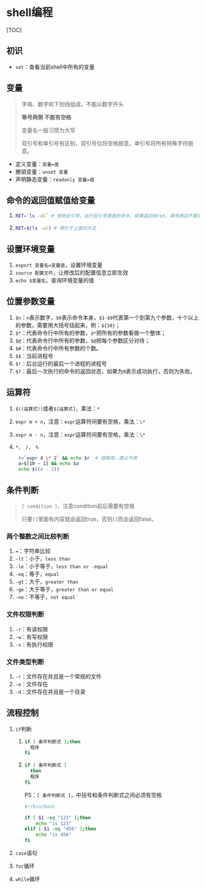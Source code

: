 # shell编程

[TOC]

## 初识

* `set`：查看当前shell中所有的变量

## 变量

> 字母、数字和下划线组成，不能以数字开头
>
> **等号两侧 不能有空格**
>
> 变量名一般习惯为大写
>
> 双引号和单引号有区别，双引号仅将空格脱意，单引号将所有特殊字符脱意。

* 定义变量：`变量=值`
* 撤销变量：`unset 变量`
* 声明静态变量：`readonly 变量=值`

## 命令的返回值赋值给变量

1. ```bash
   RET=`ls -al` # 使用反引号，运行反引号里面的命令，结果返回给ret，等号两边不要加空格
   ```

2. ```bash
   RET=$(ls -al) # 等价于上面的方式
   ```

## 设置环境变量

1. `export 变量名=变量值`，设置环境变量
2. `source 配置文件`，让修改后的配置信息立即生效
3. `echo $变量名`，查询环境变量的值

## 位置参数变量

1. `$n`：`n`表示数字，`$0`表示命令本身，`$1-$9`代表第一个到第九个参数，十个以上的参数，需要用大括号括起来，例：`${10}`；
2. `$*`：代表命令行中所有的参数，`$*`把所有的参数看做一个整体；
3. `$@`：代表命令行中所有的参数，`$@`把每个参数区分对待；
4. `$#`：代表命令行中所有参数的个数。
5. `$$`：当前进程号
6. `$!`：后台运行的最后一个进程的进程号
7. `$?`：最后一次执行的命令的返回状态，如果为`0`表示成功执行，否则为失败。

## 运算符

1. `$((运算式))`或者`$[运算式]`，乘法：`*`

2. `expr m + n`，注意：`expr`运算符间要有空格，乘法：`\*`

3. `expr m - n`，注意：`expr`运算符间要有空格，乘法：`\*`

4. `*， /， %`

   ```bash
    r=`expr 4 \* 2` && echo $r  # 很难用，建议不用
    a=$[10 - 1] && echo $a
    echo $((4 - 1))
   ```

## 条件判断

> `[ condition ]`，注意condition前后需要有空格
>
> 只要`[]`里面有内容就会返回true，否则`[]`而会返回false。

### 两个整数之间比较判断

1. `=`：字符串比较
2. `-lt`：小于，`less than`
3. `-le`：小于等于，`less than or -equal`
4. `-eq`：等于，`equal`
5. `-gt`：大于，`greater than`
6. `-ge`：大于等于，`greater than or equal`
7. `-ne`：不等于，`not equal`

### 文件权限判断

1. `-r`：有读权限
2. `-w`：有写权限
3. `-x`：有执行权限

### 文件类型判断

1. `-r`：文件存在并且是一个常规的文件
2. `-e`：文件存在
3. `-d`：文件存在并且是一个目录

## 流程控制

1. `if`判断

   1. ```bash
      if [ 条件判断式 ];then
      	程序
      fi
      ```

   2. ```bash
      if [ 条件判断式 ]
        then
      	程序
      fi
      ```

      PS：`[ 条件判断式 ]`，中括号和条件判断式之间必须有空格

      ```bash
      #!/bin/bash
      
      if [ $1 -eq "123" ];then
          echo "is 123"
      elif [ $1 -eq "456" ];then
          echo "is 456"
      fi
      ```

2. `case`语句

3. `for`循环

4. `while`循环